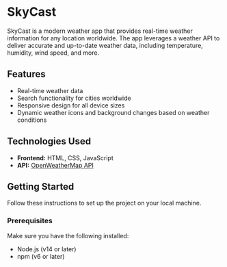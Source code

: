 # SkyCast

SkyCast is a modern weather app that provides real-time weather information for any location worldwide. The app leverages a weather API to deliver accurate and up-to-date weather data, including temperature, humidity, wind speed, and more.

## Features

- Real-time weather data
- Search functionality for cities worldwide
- Responsive design for all device sizes
- Dynamic weather icons and background changes based on weather conditions

## Technologies Used

- **Frontend:** HTML, CSS, JavaScript
- **API:** [OpenWeatherMap API](https://openweathermap.org/api)

## Getting Started

Follow these instructions to set up the project on your local machine.

### Prerequisites

Make sure you have the following installed:

- Node.js (v14 or later)
- npm (v6 or later)
